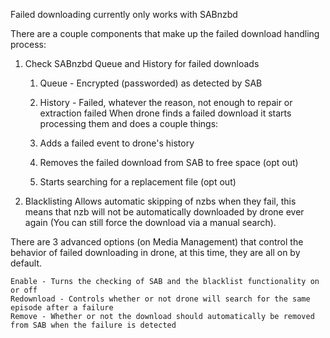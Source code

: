 Failed downloading currently only works with SABnzbd

There are a couple components that make up the failed download handling process:

1) Check SABnzbd Queue and History for failed downloads

    1. Queue - Encrypted (passworded) as detected by SAB
    2. History - Failed, whatever the reason, not enough to repair or extraction failed
When drone finds a failed download it starts processing them and does a couple things:

    1. Adds a failed event to drone's history
    2. Removes the failed download from SAB to free space (opt out)
    3. Starts searching for a replacement file (opt out)

2) Blacklisting
Allows automatic skipping of nzbs when they fail, this means that nzb will not be automatically downloaded by drone ever again (You can still force the download via a manual search).

There are 3 advanced options (on Media Management) that control the behavior of failed downloading in drone, at this time, they are all on by default.

    Enable - Turns the checking of SAB and the blacklist functionality on or off
    Redownload - Controls whether or not drone will search for the same episode after a failure
    Remove - Whether or not the download should automatically be removed from SAB when the failure is detected